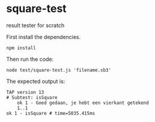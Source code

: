 # square-test
result tester for scratch

First install the dependencies. 

```code
npm install 
```

Then run the code:
```code
node test/square-test.js 'filename.sb3'
```

The expected output is:

```code
TAP version 13
# Subtest: isSquare
    ok 1 - Goed gedaan, je hebt een vierkant getekend
    1..1
ok 1 - isSquare # time=5035.415ms
```
